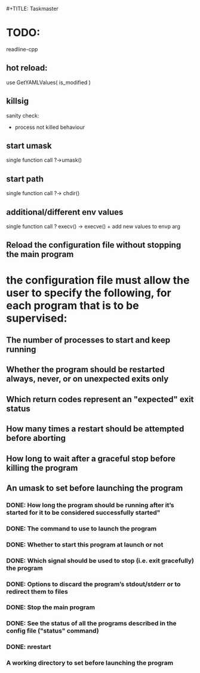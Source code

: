 #+TITLE: Taskmaster

# TODO:
readline-cpp

## hot reload:
use GetYAMLValues( is_modified )
## killsig
sanity check:
- process not killed behaviour
## start umask
single function call ?->umask()
## start path
single function call ?-> chdir()
## additional/different env values
single function call ? execv() -> execve() + add new values to envp arg

## Reload the configuration file without stopping the main program
# the configuration file must allow the user to specify the following, for each program that is to be supervised:
## The number of processes to start and keep running
## Whether the program should be restarted always, never, or on unexpected exits only
## Which return codes represent an "expected" exit status
## How many times a restart should be attempted before aborting
## How long to wait after a graceful stop before killing the program
## An umask to set before launching the program
### DONE: How long the program should be running after it’s started for it to be considered successfully started"
### DONE: The command to use to launch the program
### DONE: Whether to start this program at launch or not
### DONE: Which signal should be used to stop (i.e. exit gracefully) the program
### DONE: Options to discard the program’s stdout/stderr or to redirect them to files
### DONE: Stop the main program
### DONE: See the status of all the programs described in the config file ("status" command)
### DONE: nrestart
### A working directory to set before launching the program
